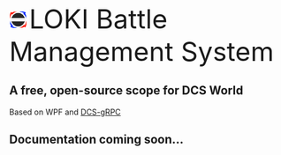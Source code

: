 ﻿![LOKI BMS Icon](Icon32.png) <font size="28"> LOKI Battle Management System </font>
## A free, open-source scope for DCS World
Based on WPF and [DCS-gRPC](https://github.com/DCS-gRPC)

## Documentation coming soon...

[Icon]: (./Icon.png)